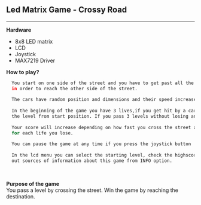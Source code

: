 ## Led Matrix Game - Crossy Road
<hr>

**Hardware**
  - 8x8 LED matrix
  - LCD
  - Joystick
  - MAX7219 Driver
  
 **How to play?** <br>
 ```bash
   You start on one side of the street and you have to get past all the obstacles like passing cars 
   in order to reach the other side of the street. 
     
   The cars have random position and dimensions and their speed increases along with the level. 
     
   In the beginning of the game you have 3 lives,if you get hit by a car you lose a life and start over 
   the level from start position. If you pass 3 levels without losing any lives you get an extra one. 
     
   Your score will increase depending on how fast you cross the street and will decrease by 100 points 
   for each life you lose. 
   
   You can pause the game at any time if you press the joystick button :) 
   
   In the lcd menu you can select the starting level, check the highscore, begin a new game or find
   out sources of information about this game from INFO option. 

  ```

<br>
  
  **Purpose of the game**<br>
    You pass a level by crossing the street. Win the game by reaching the destination.

